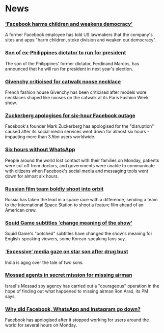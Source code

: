 # News
### ['Facebook harms children and weakens democracy'](https://www.bbc.com/news/world-us-canada-58805965)
A former Facebook employee has told US lawmakers that the company's sites and apps "harm children, stoke division and weaken our democracy".
### [Son of ex-Philippines dictator to run for president](https://www.bbc.com/news/world-asia-58807694)
The son of the Philippines' former dictator, Ferdinand Marcos, has announced that he will run for president in next year's election. 
### [Givenchy criticised for catwalk noose necklace](https://www.bbc.com/news/entertainment-arts-58802091)
French fashion house Givenchy has been criticised after models wore necklaces shaped like nooses on the catwalk at its Paris Fashion Week show.
### [Zuckerberg apologises for six-hour Facebook outage](https://www.bbc.com/news/technology-58800726)
Facebook's founder Mark Zuckerberg has apologised for the "disruption" caused after its social media services went down for almost six hours - impacting more than 3.5bn users worldwide.
### [Six hours without WhatsApp](https://www.bbc.com/news/technology-58801814)
People around the world lost contact with their families on Monday, patients were cut off from doctors, and governments were unable to communicate with citizens when Facebook's social media and messaging tools went down for almost six hours. 
### [Russian film team boldly shoot into orbit](https://www.bbc.com/news/world-europe-58804143)
Russia has taken the lead in a space race with a difference, sending a team to the International Space Station to shoot a feature film ahead of an American crew.
### [Squid Game subtitles 'change meaning of the show'](https://www.bbc.com/news/world-asia-58787264)
Squid Game's "botched" subtitles have changed the show's meaning for English-speaking viewers, some Korean-speaking fans say.
### [‘Excessive’ media gaze on star son after drug bust](https://www.bbc.com/news/world-asia-india-58788548)
India is agog over the tale of two sons.
### [Mossad agents in secret mission for missing airman](https://www.bbc.com/news/world-middle-east-58792887)
Israel's Mossad spy agency has carried out a "courageous" operation in the hope of finding out what happened to missing airman Ron Arad, its PM says.
### [Why did Facebook, WhatsApp and Instagram go down?](https://www.bbc.com/news/technology-58800670)
Facebook has apologised after it stopped working for users around the world for several hours on Monday.
